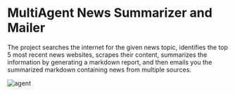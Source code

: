 # MultiAgent News Summarizer and Mailer

The project searches the internet for the given news topic, identifies the top 5 most recent news websites, scrapes their content, summarizes the information by generating a markdown report, and then emails you the summarized markdown containing news from multiple sources.

![agent](https://github.com/user-attachments/assets/e0dce812-1c0f-4610-985f-45099df7b512)
